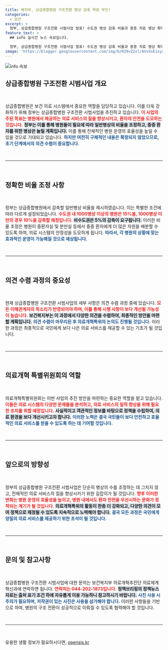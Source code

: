 ```yaml
---
title: 복지부, 상급종합병원 구조전환 병상 감축 목표 부인!
categories:
  - 보건
excerpt: >
  정부, 상급종합병원 구조전환 시범사업 발표! 수도권 병상 감축 비율과 중증 치료 병상 확대 방안이 공개되며 의료계의 반응이 뜨겁다. 변화의 파도 속, 당신의 건강은 안전할까? 클릭해 자세히 알아보세요!
feature_text: >
  ## info 실시간 뉴스 속보입니다.

  정부, 상급종합병원 구조전환 시범사업 발표! 수도권 병상 감축 비율과 중증 치료 병상 확대 방안이 공개되며 의료계의 반응이 뜨겁다. 변화의 파도 속, 당신의 건강은 안전할까? 클릭해 자세히 알아보세요!
image: 'https://blogger.googleusercontent.com/img/b/R29vZ2xl/AVvXsEixyZcFfHzMRdzZMjFBmAUKJYCLCGyLL1o632UiGVXcaFdKo_bkvkuCioo0uUKlGfBVcT3P84aROyZIXSBEx3Aw5nCQ3pTgDom1WDC4m8eifvWiAmWEEVb4x6G_l8C0QH225ldMjyaFvpxGEBGNO37VmDTDMHGhJPq73UglMfDca1-0aw/s1600/blogspot.png'
---
```


<p><img src="https://blogger.googleusercontent.com/img/b/R29vZ2xl/AVvXsEixyZcFfHzMRdzZMjFBmAUKJYCLCGyLL1o632UiGVXcaFdKo_bkvkuCioo0uUKlGfBVcT3P84aROyZIXSBEx3Aw5nCQ3pTgDom1WDC4m8eifvWiAmWEEVb4x6G_l8C0QH225ldMjyaFvpxGEBGNO37VmDTDMHGhJPq73UglMfDca1-0aw/s1600/blogspot.png" alt="info 속보" /></p>

<h2 data-ke-size="size26">상급종합병원 구조전환 시범사업 개요</h2>

<p data-ke-size="size16">&nbsp;</p>

<p>상급종합병원은 보건 의료 시스템에서 중요한 역할을 담당하고 있습니다. 이를 더욱 강화하기 위해 정부는 상급종합병원 구조전환 시범사업을 추진하고 있습니다. <b><span style="color: #ee2323;">이 사업의 주된 목표는 병원에서 제공하는 의료 서비스의 질을 향상시키고, 환자의 안전을 도모하는 것입니다.</span></b> <b><span style="background-color: #21538527;">정부는 이를 통해 병원들이 필요에 따라 일반병상의 비율을 조정하고, 중증 환자를 위한 병상은 늘릴 계획입니다.</span></b> 이를 통해 전체적인 병원 운영의 효율성을 높일 수 있을 것으로 기대되고 있습니다. <b><span style="color: #1a5490;">하지만 여전히 구체적인 내용은 확정되지 않았으므로, 초기 단계에서의 의견 수렴이 중요합니다.</span></b></p>

<p><br><hr><br></p>

<h2 data-ke-size="size26">정확한 비율 조정 사항</h2>

<p data-ke-size="size16">&nbsp;</p>

<p>정부는 상급종합병원에서 감축할 일반병상 비율을 제시하였습니다. 이는 특별한 조건에 따라 다르게 설정되었습니다. <b><span style="color: #ee2323;">수도권 내 1000병상 이상의 병원은 15%을, 1000병상 미만의 경우 10%을 감축할 예정입니다.</span></b> <b><span style="background-color: #21538527;">비수도권은 5%의 감축이 요구됩니다.</span></b> 이러한 비율 조정은 병원이 중환자실 및 분만실 등에서 중증 환자에게 더 많은 자원을 배분할 수 있도록 하여, 의료 시스템의 안정성을 도모하게 됩니다. <b><span style="color: #1a5490;">따라서, 각 병원의 상황에 맞는 효과적인 운영이 가능해질 것으로 예상됩니다.</span></b></p>

<p><br><hr><br></p>

<h2 data-ke-size="size26">의견 수렴 과정의 중요성</h2>

<p data-ke-size="size16">&nbsp;</p>

<p>현재 상급종합병원 구조전환 시범사업의 세부 사항은 의견 수렴 과정 중에 있습니다. <b><span style="color: #ee2323;">모든 이해관계자의 목소리가 반영되어야 하며, 이를 통해 시행 사항이 보다 개선될 가능성이 높습니다.</span></b> <b><span style="background-color: #21538527;">보건복지부는 이 과정에서 다양한 의견을 수렴하여, 최종적인 방안을 마련할 계획입니다.</span></b> <b><span style="color: #1a5490;">의견 수렴이 마무리된 후 의료개혁특위의 논의도 진행될 것입니다.</span></b> 이러한 과정은 최종적으로 국민에게 보다 나은 의료 서비스를 제공할 수 있는 기초가 될 것입니다.</p>

<p><br><hr><br></p>

<h2 data-ke-size="size26">의료개혁 특별위원회의 역할</h2>

<p data-ke-size="size16">&nbsp;</p>

<p>의료개혁특별위원회는 이번 사업의 추진 방안을 마련하는 중요한 역할을 맡고 있습니다. <b><span style="color: #ee2323;">이들은 의료 시스템의 다양한 문제들을 분석하고, 의료 서비스의 질적 향상을 위해 필요한 조치를 취할 예정입니다.</span></b> <b><span style="background-color: #21538527;">사실적이고 객관적인 정보를 바탕으로 정책을 수립하여, 의료 환경을 보다 개선시키고자 합니다.</span></b> <b><span style="color: #1a5490;">이러한 노력은 결국 국민들이 보다 안전하고 효율적인 의료 서비스를 받을 수 있도록 하는 데 기여할 것입니다.</span></b></p>

<p><br><hr><br></p>

<h2 data-ke-size="size26">앞으로의 방향성</h2>

<p data-ke-size="size16">&nbsp;</p>

<p>정부의 상급종합병원 구조전환 시범사업은 단순히 병상의 수를 조정하는 데 그치지 않고, 전체적인 의료 서비스의 질을 향상시키기 위한 길잡이가 될 것입니다. <b><span style="color: #ee2323;">향후 이러한 변화는 병원 운영의 효율성을 높이고, 병원 내에서도 환자 안전을 우선시하는 문화가 정착되는 계기가 될 것입니다.</span></b> <b><span style="background-color: #21538527;">의료개혁특위의 활동이 한층 더 강화되고, 다양한 의견이 모여 정책으로 제정될 수 있도록 지속적으로 노력해야 합니다.</span></b> <b><span style="color: #1a5490;">결국 모든 과정은 국민에게 양질의 의료 서비스를 제공하기 위한 초석이 될 것입니다.</span></b></p>

<p><br><hr><br></p>

<h2 data-ke-size="size26">문의 및 참고사항</h2>

<p data-ke-size="size16">&nbsp;</p>

<p>상급종합병원 구조전환 시범사업에 대한 문의는 보건복지부 의료개혁추진단 의료체계혁신과에 연락하면 됩니다. <b><span style="color: #ee2323;">연락처는 044-202-1873입니다.</span></b> <b><span style="background-color: #21538527;">정책브리핑의 정책뉴스자료는 출처 표기 조건 하에 자유롭게 이용 가능하니 참고하시기 바랍니다.</span></b> <b><span style="color: #1a5490;">사진 사용 시 주의가 필요하며, 저작권이 있는 사진은 사용을 삼가해야 합니다.</span></b> 이러한 사항들을 기반으로 하여, 병원의 구조 전환이 성공적으로 이뤄질 수 있도록 협력해야 할 것입니다.</p>

<p><br><hr><br></p>
유용한 생활 정보가 필요하시다면, <a href="https://opensis.kr" rel="dofollow">opensis.kr</a>


